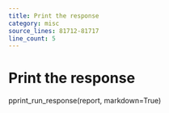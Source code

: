 ```yaml
---
title: Print the response
category: misc
source_lines: 81712-81717
line_count: 5
---
```


# Print the response
pprint_run_response(report, markdown=True)
```


